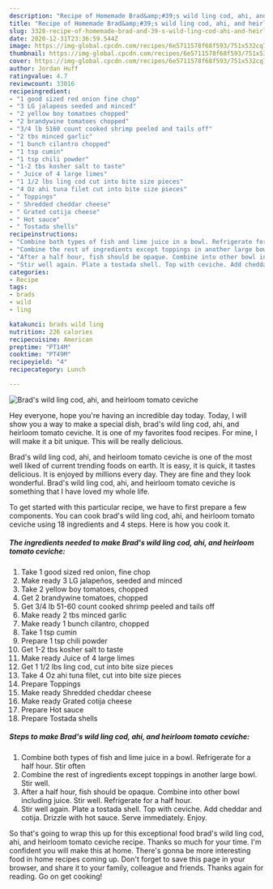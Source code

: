 ```yaml
---
description: "Recipe of Homemade Brad&amp;#39;s wild ling cod, ahi, and heirloom tomato ceviche"
title: "Recipe of Homemade Brad&amp;#39;s wild ling cod, ahi, and heirloom tomato ceviche"
slug: 3328-recipe-of-homemade-brad-and-39-s-wild-ling-cod-ahi-and-heirloom-tomato-ceviche
date: 2020-12-31T23:36:59.544Z
image: https://img-global.cpcdn.com/recipes/6e5711578f68f593/751x532cq70/brads-wild-ling-cod-ahi-and-heirloom-tomato-ceviche-recipe-main-photo.jpg
thumbnail: https://img-global.cpcdn.com/recipes/6e5711578f68f593/751x532cq70/brads-wild-ling-cod-ahi-and-heirloom-tomato-ceviche-recipe-main-photo.jpg
cover: https://img-global.cpcdn.com/recipes/6e5711578f68f593/751x532cq70/brads-wild-ling-cod-ahi-and-heirloom-tomato-ceviche-recipe-main-photo.jpg
author: Jordan Huff
ratingvalue: 4.7
reviewcount: 33016
recipeingredient:
- "1 good sized red onion fine chop"
- "3 LG jalapeos seeded and minced"
- "2 yellow boy tomatoes chopped"
- "2 brandywine tomatoes chopped"
- "3/4 lb 5160 count cooked shrimp peeled and tails off"
- "2 tbs minced garlic"
- "1 bunch cilantro chopped"
- "1 tsp cumin"
- "1 tsp chili powder"
- "1-2 tbs kosher salt to taste"
- " Juice of 4 large limes"
- "1 1/2 lbs ling cod cut into bite size pieces"
- "4 Oz ahi tuna filet cut into bite size pieces"
- " Toppings"
- " Shredded cheddar cheese"
- " Grated cotija cheese"
- " Hot sauce"
- " Tostada shells"
recipeinstructions:
- "Combine both types of fish and lime juice in a bowl. Refrigerate for a half hour. Stir often"
- "Combine the rest of ingredients except toppings in another large bowl. Stir well."
- "After a half hour, fish should be opaque. Combine into other bowl including juice. Stir well. Refrigerate for a half hour."
- "Stir well again. Plate a tostada shell. Top with ceviche. Add cheddar and cotija. Drizzle with hot sauce. Serve immediately. Enjoy."
categories:
- Recipe
tags:
- brads
- wild
- ling

katakunci: brads wild ling 
nutrition: 226 calories
recipecuisine: American
preptime: "PT14M"
cooktime: "PT49M"
recipeyield: "4"
recipecategory: Lunch

---
```



![Brad&#39;s wild ling cod, ahi, and heirloom tomato ceviche](https://img-global.cpcdn.com/recipes/6e5711578f68f593/751x532cq70/brads-wild-ling-cod-ahi-and-heirloom-tomato-ceviche-recipe-main-photo.jpg)

Hey everyone, hope you're having an incredible day today. Today, I will show you a way to make a special dish, brad&#39;s wild ling cod, ahi, and heirloom tomato ceviche. It is one of my favorites food recipes. For mine, I will make it a bit unique. This will be really delicious.

Brad&#39;s wild ling cod, ahi, and heirloom tomato ceviche is one of the most well liked of current trending foods on earth. It is easy, it is quick, it tastes delicious. It is enjoyed by millions every day. They are fine and they look wonderful. Brad&#39;s wild ling cod, ahi, and heirloom tomato ceviche is something that I have loved my whole life.




To get started with this particular recipe, we have to first prepare a few components. You can cook brad&#39;s wild ling cod, ahi, and heirloom tomato ceviche using 18 ingredients and 4 steps. Here is how you cook it.

<!--inarticleads1-->

##### The ingredients needed to make Brad&#39;s wild ling cod, ahi, and heirloom tomato ceviche:

1. Take 1 good sized red onion, fine chop
1. Make ready 3 LG jalapeños, seeded and minced
1. Take 2 yellow boy tomatoes, chopped
1. Get 2 brandywine tomatoes, chopped
1. Get 3/4 lb 51-60 count cooked shrimp peeled and tails off
1. Make ready 2 tbs minced garlic
1. Make ready 1 bunch cilantro, chopped
1. Take 1 tsp cumin
1. Prepare 1 tsp chili powder
1. Get 1-2 tbs kosher salt to taste
1. Make ready  Juice of 4 large limes
1. Get 1 1/2 lbs ling cod, cut into bite size pieces
1. Take 4 Oz ahi tuna filet, cut into bite size pieces
1. Prepare  Toppings
1. Make ready  Shredded cheddar cheese
1. Make ready  Grated cotija cheese
1. Prepare  Hot sauce
1. Prepare  Tostada shells




<!--inarticleads2-->

##### Steps to make Brad&#39;s wild ling cod, ahi, and heirloom tomato ceviche:

1. Combine both types of fish and lime juice in a bowl. Refrigerate for a half hour. Stir often
1. Combine the rest of ingredients except toppings in another large bowl. Stir well.
1. After a half hour, fish should be opaque. Combine into other bowl including juice. Stir well. Refrigerate for a half hour.
1. Stir well again. Plate a tostada shell. Top with ceviche. Add cheddar and cotija. Drizzle with hot sauce. Serve immediately. Enjoy.




So that's going to wrap this up for this exceptional food brad&#39;s wild ling cod, ahi, and heirloom tomato ceviche recipe. Thanks so much for your time. I'm confident you will make this at home. There's gonna be more interesting food in home recipes coming up. Don't forget to save this page in your browser, and share it to your family, colleague and friends. Thanks again for reading. Go on get cooking!
